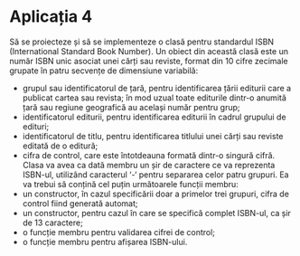 # Aplicația 4
Să se proiecteze și să se implementeze o clasă pentru standardul ISBN
(International Standard Book Number). Un obiect din această clasă este un 
număr ISBN unic asociat unei cărți sau reviste, format din 10 cifre
zecimale grupate în patru secvențe de dimensiune variabilă:
* grupul sau identificatorul de țară, pentru identificarea țării editurii
care a publicat cartea sau revista; în mod uzual toate editurile dintr-o anumită țară sau regiune geografică au același număr pentru
grup;
* identificatorul editurii, pentru identificarea editurii în cadrul
grupului de edituri;
* identificatorul de titlu, pentru identificarea titlului unei cărți sau
reviste editată de o editură;
* cifra de control, care este întotdeauna formată dintr-o singură cifră. 
\
Clasa va avea ca dată membru un șir de caractere
ce va reprezenta ISBN-ul, utilizând caracterul ‘-‘ pentru separarea celor
patru grupuri. Ea va trebui să conțină cel puțin următoarele funcții
membru:
* un constructor, în cazul specificării doar a primelor trei grupuri,
cifra de control fiind generată automat;
* un constructor, pentru cazul în care se specifică complet ISBN-ul,
ca șir de 13 caractere;
* o funcție membru pentru validarea cifrei de control;
* o funcție membru pentru afișarea ISBN-ului.
